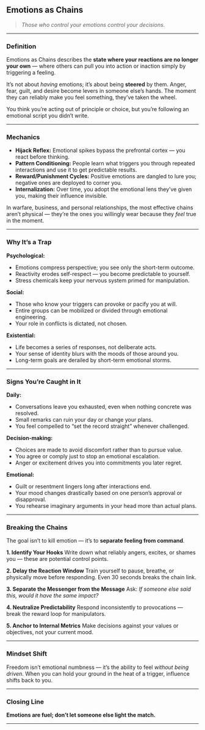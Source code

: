 ## **Emotions as Chains**

> *Those who control your emotions control your decisions.*

---

### **Definition**

Emotions as Chains describes the **state where your reactions are no longer your own** — where others can pull you into action or inaction simply by triggering a feeling.

It’s not about *having* emotions; it’s about being **steered** by them. Anger, fear, guilt, and desire become levers in someone else’s hands. The moment they can reliably make you feel something, they’ve taken the wheel.

You think you’re acting out of principle or choice, but you’re following an emotional script you didn’t write.

---

### **Mechanics**

* **Hijack Reflex:** Emotional spikes bypass the prefrontal cortex — you react before thinking.
* **Pattern Conditioning:** People learn what triggers you through repeated interactions and use it to get predictable results.
* **Reward/Punishment Cycles:** Positive emotions are dangled to lure you; negative ones are deployed to corner you.
* **Internalization:** Over time, you adopt the emotional lens they’ve given you, making their influence invisible.

In warfare, business, and personal relationships, the most effective chains aren’t physical — they’re the ones you willingly wear because they *feel* true in the moment.

---

### **Why It’s a Trap**

**Psychological:**

* Emotions compress perspective; you see only the short-term outcome.
* Reactivity erodes self-respect — you become predictable to yourself.
* Stress chemicals keep your nervous system primed for manipulation.

**Social:**

* Those who know your triggers can provoke or pacify you at will.
* Entire groups can be mobilized or divided through emotional engineering.
* Your role in conflicts is dictated, not chosen.

**Existential:**

* Life becomes a series of responses, not deliberate acts.
* Your sense of identity blurs with the moods of those around you.
* Long-term goals are derailed by short-term emotional storms.

---

### **Signs You’re Caught in It**

**Daily:**

* Conversations leave you exhausted, even when nothing concrete was resolved.
* Small remarks can ruin your day or change your plans.
* You feel compelled to “set the record straight” whenever challenged.

**Decision-making:**

* Choices are made to avoid discomfort rather than to pursue value.
* You agree or comply just to stop an emotional escalation.
* Anger or excitement drives you into commitments you later regret.

**Emotional:**

* Guilt or resentment lingers long after interactions end.
* Your mood changes drastically based on one person’s approval or disapproval.
* You rehearse imaginary arguments in your head more than actual plans.

---

### **Breaking the Chains**

The goal isn’t to kill emotion — it’s to **separate feeling from command**.

**1. Identify Your Hooks**
Write down what reliably angers, excites, or shames you — these are potential control points.

**2. Delay the Reaction Window**
Train yourself to pause, breathe, or physically move before responding. Even 30 seconds breaks the chain link.

**3. Separate the Messenger from the Message**
Ask: *If someone else said this, would it have the same impact?*

**4. Neutralize Predictability**
Respond inconsistently to provocations — break the reward loop for manipulators.

**5. Anchor to Internal Metrics**
Make decisions against your values or objectives, not your current mood.

---

### **Mindset Shift**

Freedom isn’t emotional numbness — it’s the ability to feel *without being driven*.
When you can hold your ground in the heat of a trigger, influence shifts back to you.

---

### **Closing Line**

**Emotions are fuel; don’t let someone else light the match.**

---
